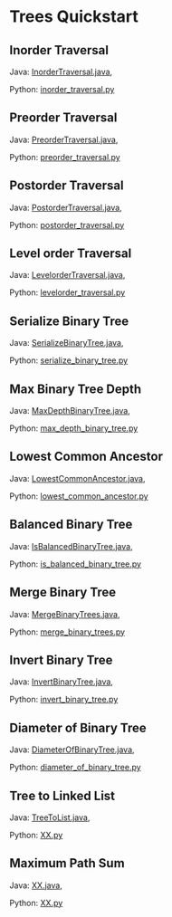 # Trees Quickstart

## Inorder Traversal
Java: [InorderTraversal.java](https://github.com/samgh/6-Weeks-to-Interview-Ready/blob/master/quickstart_guides/trees/java/InorderTraversal.java),

Python: [inorder_traversal.py](https://github.com/samgh/6-Weeks-to-Interview-Ready/blob/master/quickstart_guides/trees/python/inorder_traversal.py)

## Preorder Traversal
Java: [PreorderTraversal.java](https://github.com/samgh/6-Weeks-to-Interview-Ready/blob/master/quickstart_guides/trees/java/PreorderTraversal.java),

Python: [preorder_traversal.py](https://github.com/samgh/6-Weeks-to-Interview-Ready/blob/master/quickstart_guides/trees/python/preorder_traversal.py)

## Postorder Traversal
Java: [PostorderTraversal.java](https://github.com/samgh/6-Weeks-to-Interview-Ready/blob/master/quickstart_guides/trees/java/XX.java),

Python: [postorder_traversal.py](https://github.com/samgh/6-Weeks-to-Interview-Ready/blob/master/quickstart_guides/trees/python/postorder_traversal.py)

## Level order Traversal
Java: [LevelorderTraversal.java](https://github.com/samgh/6-Weeks-to-Interview-Ready/blob/master/quickstart_guides/trees/java/LevelorderTraversal.java),

Python: [levelorder_traversal.py](https://github.com/samgh/6-Weeks-to-Interview-Ready/blob/master/quickstart_guides/trees/python/levelorder_traversal.py)

## Serialize Binary Tree
Java: [SerializeBinaryTree.java](https://github.com/samgh/6-Weeks-to-Interview-Ready/blob/master/quickstart_guides/trees/java/SerializeBinaryTree.java),

Python: [serialize_binary_tree.py](https://github.com/samgh/6-Weeks-to-Interview-Ready/blob/master/quickstart_guides/trees/python/serialize_binary_tree.py)

## Max Binary Tree Depth
Java: [MaxDepthBinaryTree.java](https://github.com/samgh/6-Weeks-to-Interview-Ready/blob/master/quickstart_guides/trees/java/MaxDepthBinaryTree.java),

Python: [max_depth_binary_tree.py](https://github.com/samgh/6-Weeks-to-Interview-Ready/blob/master/quickstart_guides/trees/python/max_depth_binary_tree.py)

## Lowest Common Ancestor
Java: [LowestCommonAncestor.java](https://github.com/samgh/6-Weeks-to-Interview-Ready/blob/master/quickstart_guides/trees/java/XX.java),

Python: [lowest_common_ancestor.py](https://github.com/samgh/6-Weeks-to-Interview-Ready/blob/master/quickstart_guides/trees/python/lowest_common_ancestor.py)

## Balanced Binary Tree
Java: [IsBalancedBinaryTree.java](https://github.com/samgh/6-Weeks-to-Interview-Ready/blob/master/quickstart_guides/trees/java/XX.java),

Python: [is_balanced_binary_tree.py](https://github.com/samgh/6-Weeks-to-Interview-Ready/blob/master/quickstart_guides/trees/python/is_balanced_binary_tree.py)

## Merge Binary Tree
Java: [MergeBinaryTrees.java](https://github.com/samgh/6-Weeks-to-Interview-Ready/blob/master/quickstart_guides/trees/java/MergeBinaryTrees.java),

Python: [merge_binary_trees.py](https://github.com/samgh/6-Weeks-to-Interview-Ready/blob/master/quickstart_guides/trees/python/merge_binary_trees.py)

## Invert Binary Tree
Java: [InvertBinaryTree.java](https://github.com/samgh/6-Weeks-to-Interview-Ready/blob/master/quickstart_guides/trees/java/InvertBinaryTree.java),

Python: [invert_binary_tree.py](https://github.com/samgh/6-Weeks-to-Interview-Ready/blob/master/quickstart_guides/trees/python/XX.py)

## Diameter of Binary Tree
Java: [DiameterOfBinaryTree.java](https://github.com/samgh/6-Weeks-to-Interview-Ready/blob/master/quickstart_guides/trees/java/DiameterOfBinaryTree.java),

Python: [diameter_of_binary_tree.py](https://github.com/samgh/6-Weeks-to-Interview-Ready/blob/master/quickstart_guides/trees/python/diameter_of_binary_tree.py)

## Tree to Linked List
Java: [TreeToList.java](https://github.com/samgh/6-Weeks-to-Interview-Ready/blob/master/quickstart_guides/trees/java/TreeToList.java),

Python: [XX.py](https://github.com/samgh/6-Weeks-to-Interview-Ready/blob/master/quickstart_guides/trees/python/XX.py)

## Maximum Path Sum
Java: [XX.java](https://github.com/samgh/6-Weeks-to-Interview-Ready/blob/master/quickstart_guides/trees/java/XX.java),

Python: [XX.py](https://github.com/samgh/6-Weeks-to-Interview-Ready/blob/master/quickstart_guides/trees/python/XX.py)


